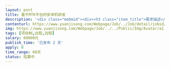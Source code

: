 ```yaml
---                
layout: post       
title: 基于MTK平台的安卓机研发           
description: '<div class="mobmid"><div><h3 class="item_title">需求描述</h3><p>硬件需求说明书<br/>1、4G全网通安卓系统主机（不含外壳）；<br/>2、防水接口设计；<br/>3、功能按键（开关机、拍摄、自定义1、2）；<br/>4、运行指示（开机、电量、网络、APP运行状态）；<br/>5、USB摄像机接口（1路，五芯航空头），充电&amp;传感接口（1路，9芯航空头：2芯充电、4芯供电485、3芯非供电传感）；<br/>6、CPU性能：4核1.5GHz以上；<br/>7、RAM 2G+ROM 16G，支持128G存储扩展；<br/>8、板载蓝牙、WIFI、FM、GPS；<br/>9、内置600~1000mAh安全电池；<br/>10、防水喇叭、防水MIC咪头；<br/>11、耳麦防水接口；<br/>12、启动的时候自动启动客户 app ，启动时直接由启动 LOG 跳转到客户的 APP 程序，中间不应该有其它界面出现；<br/>13、屏蔽调用提示，开放Root 权限；<br/>14、提供安卓标准设备的 API 接口，提供非标设备，比如特殊物理按键、指示灯的 API 接口；<br/>15、调试屏及接口设计，触控；<br/>16、核心板尺寸:L50mm*W42mm*H3mm；<br/>17、外围版暂定[暂定]长宽:L58mm*W45mm，高度由接口器件依据空间结构图合理布局；需要摆件后确认尺寸。<br/> <br/> <br/>500件需求</p></div><!--info end--></div>'     
contenturl: https://www.yuanjisong.com/Webpage/Job/../Job/detail/jobid/101508      
img: https://www.yuanjisong.com/Webpage/Job/../../Public/Img/Avatar/a1.jpg             
tags: [项目制,远程,远程]            
salary: 60000元          
publish_time: '已发布 2 天'         
apply: 0                   
time_range: 60天              
status: 招募中                  
---                 
```

